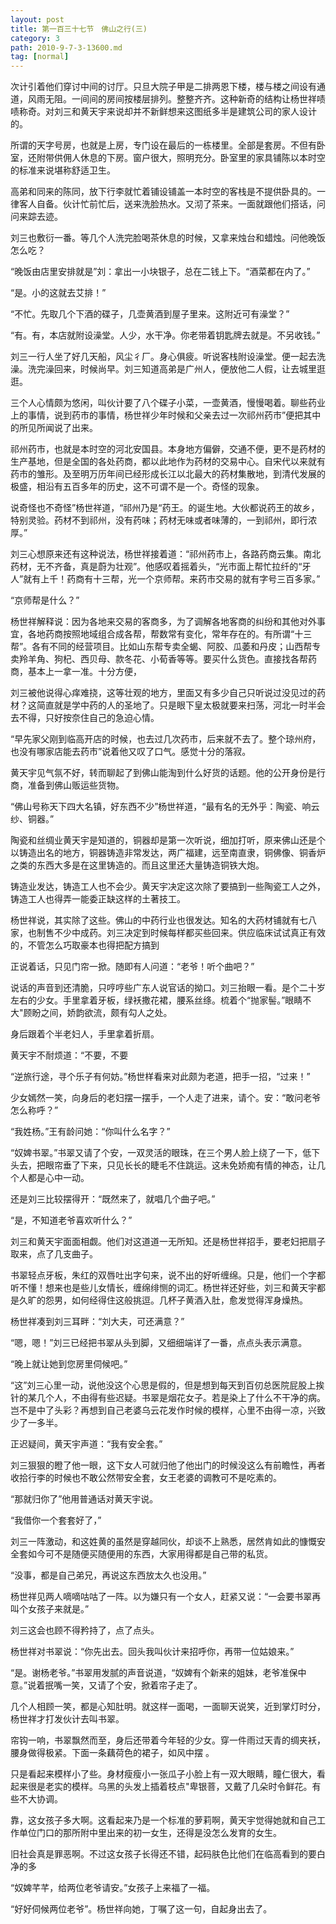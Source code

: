 ```yaml
---
layout: post
title: 第一百三十七节　佛山之行(三)
category: 3
path: 2010-9-7-3-13600.md
tag: [normal]
---
```


次计引着他们穿讨中间的讨厅。只旦大院子甲是二排两恩下楼，楼与楼之间设有通道，风雨无阻。一间间的房间按楼层排列。整整齐齐。这种新奇的结构让杨世祥啧啧称奇。对刘三和黄天宇来说却并不新鲜想来这图纸多半是建筑公司的家人设计的。

所谓的天字号房，也就是上房，专门设在最后的一栋楼里。全部是套房。不但有卧室，还附带供佣人休息的下房。窗户很大，照明充分。卧室里的家具铺陈以本时空的标准来说堪称舒适卫生。

高弟和同来的陈同，放下行李就忙着铺设铺盖一本时空的客栈是不提供卧具的。一律客人自备。伙计忙前忙后，送来洗脸热水。又沏了茶来。一面就跟他们搭话，问问来踪去迹。

刘三也敷衍一番。等几个人洗完脸喝茶休息的时候，又拿来烛台和蜡烛。问他晚饭怎么吃？

“晚饭由店里安排就是”刘：拿出一小块银子，总在二钱上下。“酒菜都在内了。”

“是。小的这就去艾排！”

“不忙。先取几个下酒的碟子，几壶黄酒到屋子里来。这附近可有澡堂？”

“有。有，本店就附设澡堂。人少，水干净。你老带着钥匙牌去就是。不另收钱。”

刘三一行人坐了好几天船，风尘彳厂。身心俱疲。听说客栈附设澡堂。便一起去洗澡。洗完澡回来，时候尚早。刘三知道高弟是广州人，便放他二人假，让去城里逛逛。

三个人心情颇为悠闲，叫伙计要了八个碟子小菜，一壶黄酒，慢慢喝着。聊些药业上的事情，说到药市的事情，杨世祥少年时候和父亲去过一次祁州药市”便把其中的所见所闻说了出来。

祁州药市，也就是本时空的河北安国县。本身地方偏僻，交通不便，更不是药材的生产基地，但是全国的各处药商，都以此地作为药材的交易中心。自宋代以来就有药市的雏形。及至明万历年间已经形成长江以北最大的药材集散地，到清代发展的极盛，相沿有五百多年的历史，这不可谓不是一个。奇怪的现象。

说奇怪也不奇怪”杨世祥道，“祁州乃是“药王。的诞生地。大伙都说药王的故乡，特别灵验。药材不到祁州，没有药味；药材无味或者味薄的，一到祁州，即行浓厚。”

刘三心想原来还有这种说法，杨世祥接着道：“祁州药市上，各路药商云集。南北药材，无不齐备，真是蔚为壮观”。他感叹着摇着头，“光市面上帮忙拉纤的“牙人”就有上千！药商有十三帮，光一个京师帮。来药市交易的就有字号三百多家。”

“京师帮是什么？”

杨世祥解释说：因为各地来交易的客商多，为了调解各地客商的纠纷和其他对外事宜，各地药商按照地域组合成各帮，帮数常有变化，常年存在的。有所谓“十三帮”。各有不同的经营项目。比如山东帮专卖全蝎、阿胶、瓜萎和丹皮；山西帮专卖羚羊角、狗杞、西贝母、款冬花、小荀香等等。要买什么货色。直接找各帮药商，基本上一拿一准。十分方便，

刘三被他说得心痒难挠，这等壮观的地方，里面又有多少自己只听说过没见过的药材？这简直就是学中药的人的圣地了。只是眼下皇太极就要来扫荡，河北一时半会去不得，只好按奈住自己的急迫心情。

“早先家父刚到临高开店的时候，也去过几次药市，后来就不去了。整个琼州府，也没有哪家店能去药市”说着他又叹了口气。感觉十分的落寂。

黄天宇见气氛不好，转而聊起了到佛山能淘到什么好货的话题。他的公开身份是行商，准备到佛山贩运些货物。

“佛山号称天下四大名镇，好东西不少”杨世祥道，“最有名的无外乎：陶瓷、响云纱、铜器。”

陶瓷和丝绸业黄天宇是知道的，铜器却是第一次听说，细加打听，原来佛山还是个以铸造出名的地方，铜器铸造非常发达，两广福建，远至南直隶，铜佛像、铜香炉之类的东西大多是在这里铸造的。而且这里还大量铸造铜铁大炮。

铸造业发达，铸造工人也不会少。黄天宇决定这次除了要搞到一些陶瓷工人之外，铸造工人也得弄一能委正缺这样的土著技工。

杨世祥说，其实除了这些。佛山的中药行业也很发达。知名的大药材铺就有七八家，也制售不少中成药。刘三决定到时候每样都买些回来。供应临床试试真正有效的，不管怎么巧取豪本也得把配方搞到

正说着话，只见门帘一掀。随即有人问道：“老爷！听个曲吧？”

说话的声音到还清脆，只哼哼些广东人说官话的拗口。刘三抬眼一看。是个二十岁左右的少女。手里拿着牙板，绿袄撒花裙，腰系丝绦。梳着个“抛家髻。”眼睛不大"顾盼之间，娇韵欲流，颇有勾人之处。

身后跟着个半老妇人，手里拿着折扇。

黄天宇不耐烦道：“不要，不要

“逆旅行途，寻个乐子有何妨。”杨世样看来对此颇为老道，把手一招，“过来！”

少女嫣然一笑，向身后的老妇摆一摆手，一个人走了进来，请个。安：“敢问老爷怎么称呼？”

“我姓杨。”王有龄问她：“你叫什么名字？”

“奴婢书翠。”书翠又请了个安，一双灵活的眼珠，在三个男人脸上绕了一下，低下头去，把眼帘垂了下来，只见长长的睫毛不住跳运。这未免娇痴有情的神态，让几个人都是心中一动。

还是刘三比较摆得开：“既然来了，就唱几个曲子吧。”

“是，不知道老爷喜欢听什么？”

刘三和黄天宇面面相觑。他们对这道道一无所知。还是杨世祥招手，要老妇把扇子取来，点了几支曲子。

书翠轻点牙板，朱红的双唇吐出字句来，说不出的好听缠绵。只是，他们一个字都听不懂！想来也是些儿女情长，缠绵绯恻的词汇。杨世祥还好些，刘三和黄天宇都是久旷的怨男，如何经得住这般挑逗。几杯子黄酒入肚，愈发觉得浑身燥热。

杨世祥凑到刘三耳畔：“刘大夫，可还满意？”

“嗯，嗯！”刘三已经把书翠从头到脚，又细细端详了一番，点点头表示满意。

“晚上就让她到您房里伺候吧。”

“这”刘三心里一动，说他没这个心思是假的，但是想到每天到百仞总医院屁股上挨针的某几个人，不由得有些迟疑。书翠是烟花女子。若是染上了什么不干净的病。岂不是中了头彩？再想到自己老婆乌云花发作时候的模样，心里不由得一凉，兴致少了一多半。

正迟疑间，黄天宇声道：“我有安全套。”

刘三狠狠的瞪了他一眼，这下女人可就归他了他出门的时候没这么有前瞻性，再者收拾行李的时候也不敢公然带安全套，女王老婆的调教可不是吃素的。

“那就归你了”他用普通话对黄天宇说。

“我借你一个套套好了，”

刘三一阵激动，和这姓黄的虽然是穿越同伙，却谈不上熟悉，居然肯如此的慷慨安全套如今可不是随便买随便用的东西，大家用得都是自己带的私货。

“没事，都是自己弟兄，再说这东西放太久也没用。”

杨世祥见两人嘀嘀咕咕了一阵。以为嫌只有一个女人，赶紧又说：“一会要书翠再叫个女孩子来就是。”

刘三这会也顾不得矜持了，点了点头。

杨世祥对书翠说：“你先出去。回头我叫伙计来招呼你，再带一位姑娘来。”

“是。谢杨老爷。”书翠用发腻的声音说道，“奴婢有个新来的姐妹，老爷准保中意。”说着抿嘴一笑，又请了个安，掀着帘子走了。

几个人相顾一笑，都是心知肚明。就这样一面喝，一面聊天说笑，近到掌灯时分，杨世祥才打发伙计去叫书翠。

帘钩一响，书翠飘然而至，身后还带着今年轻的少女。穿一件雨过天青的绸夹袄，腰身做得极紧。下面一条藕荷色的裙子，如风中摆 。

只是看起来模样小了些。身材瘦瘦小一张瓜子小脸上有一双大眼睛，瞳仁很大，看起来很是老实的模样。乌黑的头发上插着枝点"卑银菩，又戴了几朵时令鲜花。有些不大协调。

靠，这女孩子多大啊。这看起来乃是一个标准的萝莉啊，黄天宇觉得她就和自己工作单位门口的那所附中里出来的初一女生，还得是没怎么发育的女生。

旧社会真是罪恶啊。不过这女孩子长得还不错，起码肤色比他们在临高看到的要白净的多

“奴婢芊芊，给两位老爷请安。”女孩子上来福了一福。

“好好伺候两位老爷”。杨世祥向她，丁嘱了这一句，自起身出去了。